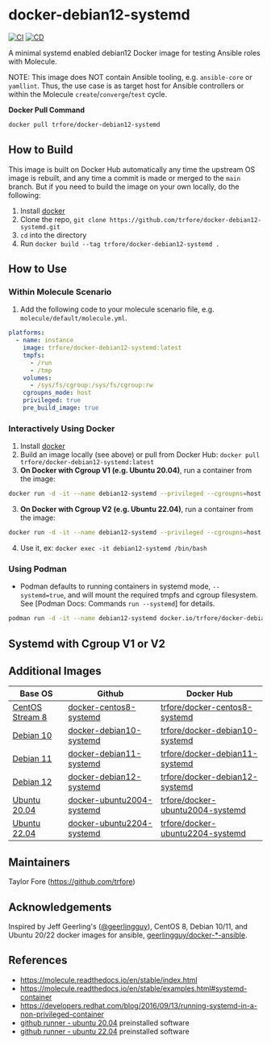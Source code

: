 # docker-debian12-systemd

[![CI](https://github.com/trfore/docker-debian12-systemd/actions/workflows/ci.yml/badge.svg)](https://github.com/trfore/docker-debian12-systemd/actions/workflows/ci.yml)
[![CD](https://github.com/trfore/docker-debian12-systemd/actions/workflows/cd.yml/badge.svg)](https://github.com/trfore/docker-debian12-systemd/actions/workflows/cd.yml)

A minimal systemd enabled debian12 Docker image for testing Ansible roles with Molecule.

NOTE: This image does NOT contain Ansible tooling, e.g. `ansible-core` or `yamllint`. Thus, the use case is as target host for Ansible controllers or within the Molecule `create`/`converge`/`test` cycle.

**Docker Pull Command**

```sh
docker pull trfore/docker-debian12-systemd
```

## How to Build

This image is built on Docker Hub automatically any time the upstream OS image is rebuilt, and any time a commit is made or merged to the `main` branch. But if you need to build the image on your own locally, do the following:

1. Install [docker]
2. Clone the repo, `git clone https://github.com/trfore/docker-debian12-systemd.git`
3. `cd` into the directory
4. Run `docker build --tag trfore/docker-debian12-systemd .`

## How to Use

### Within Molecule Scenario

1. Add the following code to your molecule scenario file, e.g. `molecule/default/molecule.yml`.

```yaml
platforms:
  - name: instance
    image: trfore/docker-debian12-systemd:latest
    tmpfs:
      - /run
      - /tmp
    volumes:
      - /sys/fs/cgroup:/sys/fs/cgroup:rw
    cgroupns_mode: host
    privileged: true
    pre_build_image: true
```

### Interactively Using Docker

1. Install [docker]
2. Build an image locally (see above) or pull from Docker Hub: `docker pull trfore/docker-debian12-systemd:latest`
3. **On Docker with Cgroup V1 (e.g. Ubuntu 20.04)**, run a container from the image:

```sh
docker run -d -it --name debian12-systemd --privileged --cgroupns=host --tmpfs=/run --tmpfs=/tmp --volume=/sys/fs/cgroup:/sys/fs/cgroup:ro trfore/docker-debian12-systemd:latest
```

3. **On Docker with Cgroup V2 (e.g. Ubuntu 22.04)**, run a container from the image:

```sh
docker run -d -it --name debian12-systemd --privileged --cgroupns=host --tmpfs=/run --tmpfs=/tmp --volume=/sys/fs/cgroup:/sys/fs/cgroup:ro trfore/docker-debian12-systemd:latest
```

4. Use it, ex: `docker exec -it debian12-systemd /bin/bash`

### Using Podman

- Podman defaults to running containers in systemd mode, `--systemd=true`, and will mount the required tmpfs and cgroup filesystem. See [Podman Docs: Commands `run --systemd`] for details.

```sh
podman run -d -it --name debian12-systemd docker.io/trfore/docker-debian12-systemd:latest
```

## Systemd with Cgroup V1 or V2

## Additional Images

| Base OS                          | Github                      | Docker Hub                         |
| -------------------------------- | --------------------------- | ---------------------------------- |
| [CentOS Stream 8][centos-stream] | [docker-centos8-systemd]    | [trfore/docker-centos8-systemd]    |
| [Debian 10][debian]              | [docker-debian10-systemd]   | [trfore/docker-debian10-systemd]   |
| [Debian 11][debian]              | [docker-debian11-systemd]   | [trfore/docker-debian11-systemd]   |
| [Debian 12][debian]              | [docker-debian12-systemd]   | [trfore/docker-debian12-systemd]   |
| [Ubuntu 20.04][ubuntu]           | [docker-ubuntu2004-systemd] | [trfore/docker-ubuntu2004-systemd] |
| [Ubuntu 22.04][ubuntu]           | [docker-ubuntu2204-systemd] | [trfore/docker-ubuntu2204-systemd] |

## Maintainers

Taylor Fore (https://github.com/trfore)

## Acknowledgements

Inspired by Jeff Geerling's ([@geerlingguy](https://github.com/geerlingguy)), CentOS 8, Debian 10/11, and Ubuntu 20/22 docker images for ansible, [geerlingguy/docker-\*-ansible](https://github.com/geerlingguy?tab=repositories&q=docker-ansible).

## References

- https://molecule.readthedocs.io/en/stable/index.html
- https://molecule.readthedocs.io/en/stable/examples.html#systemd-container
- https://developers.redhat.com/blog/2016/09/13/running-systemd-in-a-non-privileged-container
- [github runner - ubuntu 20.04] preinstalled software
- [github runner - ubuntu 22.04] preinstalled software

[alpine]: https://hub.docker.com/_/alpine/
[centos]: https://hub.docker.com/_/centos/
[centos-stream]: https://quay.io/repository/centos/centos?tab=tags
[debian]: https://hub.docker.com/_/debian/
[docker]: https://docs.docker.com/engine/installation/
[rocky]: https://hub.docker.com/r/rockylinux/
[ubuntu]: https://hub.docker.com/_/ubuntu/
[docker-centos8-systemd]: https://github.com/trfore/docker-centos8-systemd/blob/main/Dockerfile
[docker-debian10-systemd]: https://github.com/trfore/docker-debian10-systemd/blob/main/Dockerfile
[docker-debian11-systemd]: https://github.com/trfore/docker-debian11-systemd/blob/main/Dockerfile
[docker-debian12-systemd]: https://github.com/trfore/docker-debian11-systemd/blob/main/Dockerfile
[docker-ubuntu2004-systemd]: https://github.com/trfore/docker-ubuntu2004-systemd/blob/main/Dockerfile
[docker-ubuntu2204-systemd]: https://github.com/trfore/docker-ubuntu2204-systemd/blob/main/Dockerfile
[trfore/docker-centos8-systemd]: https://hub.docker.com/r/trfore/docker-centos8-systemd
[trfore/docker-debian10-systemd]: https://hub.docker.com/r/trfore/docker-debian10-systemd
[trfore/docker-debian11-systemd]: https://hub.docker.com/r/trfore/docker-debian11-systemd
[trfore/docker-debian12-systemd]: https://hub.docker.com/r/trfore/docker-debian12-systemd
[trfore/docker-ubuntu2004-systemd]: https://hub.docker.com/r/trfore/docker-ubuntu2004-systemd
[trfore/docker-ubuntu2204-systemd]: https://hub.docker.com/r/trfore/docker-ubuntu2204-systemd
[github runner - ubuntu 20.04]: https://github.com/actions/runner-images/blob/main/images/linux/Ubuntu2004-Readme.md
[github runner - ubuntu 22.04]: https://github.com/actions/runner-images/blob/main/images/linux/Ubuntu2204-Readme.md
